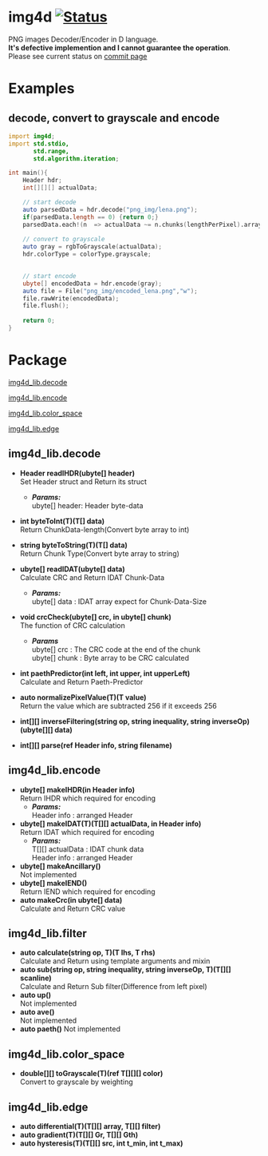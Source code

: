 # img4d   [![Status](https://travis-ci.org/DYGV/img4d.svg?branch=master)](https://travis-ci.org/DYGV/img4d)  
PNG images Decoder/Encoder in D language.  
**It's defective implemention and I cannot guarantee the operation**.  
Please see current status on [commit page](https://github.com/DYGV/img4d/commits/master)  
# Examples  
## decode, convert to grayscale and encode
```D
import img4d;
import std.stdio,
       std.range,
       std.algorithm.iteration;

int main(){
    Header hdr;
    int[][][] actualData;

    // start decode
    auto parsedData = hdr.decode("png_img/lena.png");
    if(parsedData.length == 0) {return 0;}
    parsedData.each!(n  => actualData ~= n.chunks(lengthPerPixel).array);  
    
    // convert to grayscale
    auto gray = rgbToGrayscale(actualData);
    hdr.colorType = colorType.grayscale;

    
    // start encode
    ubyte[] encodedData = hdr.encode(gray);
    auto file = File("png_img/encoded_lena.png","w");
    file.rawWrite(encodedData);
    file.flush(); 
    
    return 0;
}
```    
# Package  
 [img4d_lib.decode](https://github.com/DYGV/img4d/blob/master/README.md#img4d_libdecode)  
 
 [img4d_lib.encode](https://github.com/DYGV/img4d/blob/master/README.md#img4d_libencode)  
 
 [img4d_lib.color_space](https://github.com/DYGV/img4d/blob/master/README.md#img4d_libcolor_space)  
 
 [img4d_lib.edge](https://github.com/DYGV/img4d/blob/master/README.md#img4d_libedge)  
 
 
  
## img4d_lib.decode  
-  **Header readIHDR(ubyte[] header)**  
Set Header struct and Return its struct  
   - ***Params:***  
ubyte[] header: Header byte-data  
  
- **int byteToInt(T)(T[] data)**  
Return ChunkData-length(Convert byte array to int)   
  
- **string byteToString(T)(T[] data)**  
Return Chunk Type(Convert byte array to string)   
  
- **ubyte[] readIDAT(ubyte[] data)**  
Calculate CRC and Return IDAT Chunk-Data  
   - ***Params:***  
ubyte[] data : IDAT array expect for Chunk-Data-Size  
  
- **void crcCheck(ubyte[] crc, in ubyte[] chunk)**  
The function of CRC calculation  
  - ***Params***  
ubyte[] crc : The CRC code at the end of the chunk  
ubyte[] chunk : Byte array to be CRC calculated  
  
- **int paethPredictor(int left, int upper, int upperLeft)**  
Calculate and Return Paeth-Predictor  
- **auto normalizePixelValue(T)(T value)**  
Return the value which are subtracted 256 if it exceeds 256  
- **int[][] inverseFiltering(string op, string inequality, string inverseOp)(ubyte[][] data)**  
- **int[][] parse(ref Header info, string filename)**  
## img4d_lib.encode  
- **ubyte[] makeIHDR(in Header info)**  
Return IHDR which required for encoding  
   - ***Params:***  
Header info : arranged Header  
- **ubyte[] makeIDAT(T)(T[][] actualData, in Header info)**  
Return IDAT which required for encoding  
   - ***Params:***  
T[][] actualData : IDAT chunk data  
Header info   : arranged Header  
- **ubyte[] makeAncillary()**  
Not implemented  
- **ubyte[] makeIEND()**  
Return IEND which required for encoding  
- **auto makeCrc(in ubyte[] data)**  
Calculate and Return CRC value  
## img4d_lib.filter  
- **auto calculate(string op, T)(T lhs, T rhs)**  
Calculate and Return using template arguments and mixin  
- **auto sub(string op, string inequality, string inverseOp, T)(T[][] scanline)**  
Calculate and Return Sub filter(Difference from left pixel)  
- **auto up()**  
Not implemented  
- **auto ave()**  
Not implemented  
- **auto paeth()**
Not implemented  
## img4d_lib.color_space  
- **double[][] toGrayscale(T)(ref T[][][] color)**  
Convert to grayscale by weighting  
## img4d_lib.edge  
- **auto differential(T)(T[][] array, T[][] filter)**  
- **auto gradient(T)(T[][] Gr, T[][] Gth)**  
- **auto hysteresis(T)(T[][] src, int t_min, int t_max)**  

